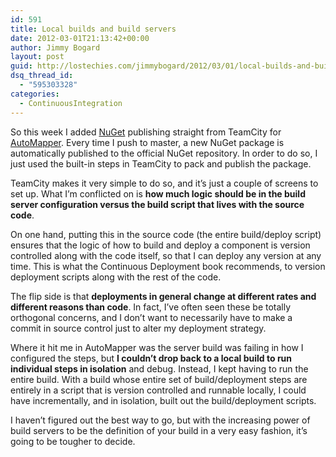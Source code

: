 ```yaml
---
id: 591
title: Local builds and build servers
date: 2012-03-01T21:13:42+00:00
author: Jimmy Bogard
layout: post
guid: http://lostechies.com/jimmybogard/2012/03/01/local-builds-and-build-servers/
dsq_thread_id:
  - "595303328"
categories:
  - ContinuousIntegration
---
```

So this week I added [NuGet](http://confluence.jetbrains.net/display/TCD7/NuGet) publishing straight from TeamCity for [AutoMapper](http://automapper.org/). Every time I push to master, a new NuGet package is automatically published to the official NuGet repository. In order to do so, I just used the built-in steps in TeamCity to pack and publish the package.

TeamCity makes it very simple to do so, and it’s just a couple of screens to set up. What I’m conflicted on is **how much logic should be in the build server configuration versus the build script that lives with the source code**.

On one hand, putting this in the source code (the entire build/deploy script) ensures that the logic of how to build and deploy a component is version controlled along with the code itself, so that I can deploy any version at any time. This is what the Continuous Deployment book recommends, to version deployment scripts along with the rest of the code.

The flip side is that **deployments in general change at different rates and different reasons than code**. In fact, I’ve often seen these be totally orthogonal concerns, and I don’t want to necessarily have to make a commit in source control just to alter my deployment strategy.

Where it hit me in AutoMapper was the server build was failing in how I configured the steps, but **I couldn’t drop back to a local build to run individual steps in isolation** and debug. Instead, I kept having to run the entire build. With a build whose entire set of build/deployment steps are entirely in a script that is version controlled and runnable locally, I could have incrementally, and in isolation, built out the build/deployment scripts.

I haven’t figured out the best way to go, but with the increasing power of build servers to be the definition of your build in a very easy fashion, it’s going to be tougher to decide.